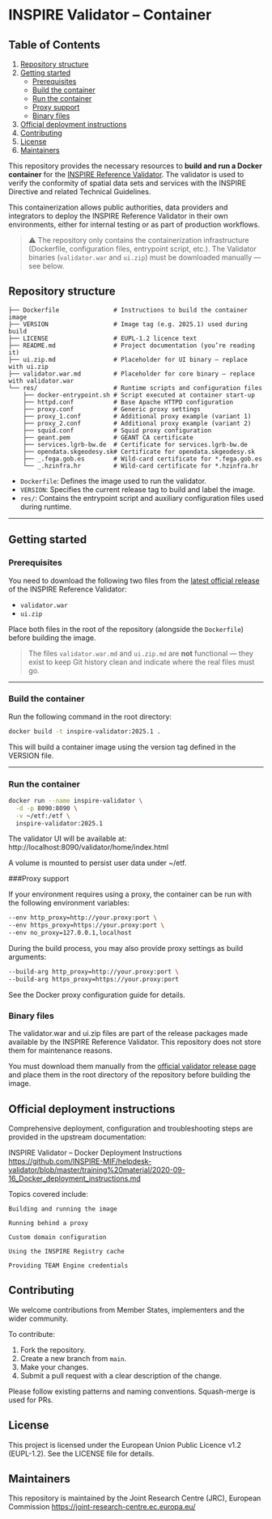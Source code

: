 # INSPIRE Validator – Container

## Table of Contents

1. [Repository structure](#repository-structure)  
2. [Getting started](#getting-started)  
   - [Prerequisites](#prerequisites)  
   - [Build the container](#build-the-container)  
   - [Run the container](#run-the-container)  
   - [Proxy support](#proxy-support)  
   - [Binary files](#binary-files)  
3. [Official deployment instructions](#official-deployment-instructions)  
4. [Contributing](#contributing)  
5. [License](#license)  
6. [Maintainers](#maintainers)  


This repository provides the necessary resources to **build and run a Docker container** for the [INSPIRE Reference Validator](https://inspire.ec.europa.eu/validator/home/index.html). The validator is used to verify the conformity of spatial data sets and services with the INSPIRE Directive and related Technical Guidelines.

This containerization allows public authorities, data providers and integrators to deploy the INSPIRE Reference Validator in their own environments, either for internal testing or as part of production workflows.

> ⚠️ The repository only contains the containerization infrastructure (Dockerfile, configuration files, entrypoint script, etc.). The Validator binaries (`validator.war` and `ui.zip`) must be downloaded manually — see below.

## Repository structure

```text
├── Dockerfile               # Instructions to build the container image
├── VERSION                  # Image tag (e.g. 2025.1) used during build
├── LICENSE                  # EUPL-1.2 licence text
├── README.md                # Project documentation (you’re reading it)
├── ui.zip.md                # Placeholder for UI binary – replace with ui.zip
├── validator.war.md         # Placeholder for core binary – replace with validator.war
└── res/                     # Runtime scripts and configuration files
    ├── docker-entrypoint.sh # Script executed at container start-up
    ├── httpd.conf           # Base Apache HTTPD configuration
    ├── proxy.conf           # Generic proxy settings
    ├── proxy_1.conf         # Additional proxy example (variant 1)
    ├── proxy_2.conf         # Additional proxy example (variant 2)
    ├── squid.conf           # Squid proxy configuration
    ├── geant.pem            # GEANT CA certificate
    ├── services.lgrb-bw.de  # Certificate for services.lgrb-bw.de
    ├── opendata.skgeodesy.sk# Certificate for opendata.skgeodesy.sk
    ├── _.fega.gob.es        # Wild-card certificate for *.fega.gob.es
    └── _.hzinfra.hr         # Wild-card certificate for *.hzinfra.hr
```


- `Dockerfile`: Defines the image used to run the validator.
- `VERSION`: Specifies the current release tag to build and label the image.
- `res/`: Contains the entrypoint script and auxiliary configuration files used during runtime.

---

## Getting started

### Prerequisites

You need to download the following two files from the [latest official release](https://inspire.ec.europa.eu/validator/download) of the INSPIRE Reference Validator:

- `validator.war`
- `ui.zip`

Place both files in the root of the repository (alongside the `Dockerfile`) before building the image.

> The files `validator.war.md` and `ui.zip.md` are **not** functional — they exist to keep Git history clean and indicate where the real files must go.

---

### Build the container

Run the following command in the root directory:

```bash
docker build -t inspire-validator:2025.1 .
```

This will build a container image using the version tag defined in the VERSION file.


---

### Run the container

```bash
docker run --name inspire-validator \
  -d -p 8090:8090 \
  -v ~/etf:/etf \
  inspire-validator:2025.1
```

The validator UI will be available at:
    http://localhost:8090/validator/home/index.html

A volume is mounted to persist user data under ~/etf.

###Proxy support

If your environment requires using a proxy, the container can be run with the following environment variables:

```bash
--env http_proxy=http://your.proxy:port \
--env https_proxy=https://your.proxy:port \
--env no_proxy=127.0.0.1,localhost
```

During the build process, you may also provide proxy settings as build arguments:

```bash
--build-arg http_proxy=http://your.proxy:port \
--build-arg https_proxy=https://your.proxy:port
```

See the Docker proxy configuration guide for details.

### Binary files

The validator.war and ui.zip files are part of the release packages made available by the INSPIRE Reference Validator. This repository does not store them for maintenance reasons.

You must download them manually from the [official validator release page](https://github.com/jenriquesoriano/helpdesk-validator/releases/) and place them in the root directory of the repository before building the image.

## Official deployment instructions

Comprehensive deployment, configuration and troubleshooting steps are provided in the upstream documentation:

INSPIRE Validator – Docker Deployment Instructions
https://github.com/INSPIRE-MIF/helpdesk-validator/blob/master/training%20material/2020-09-16_Docker_deployment_instructions.md

Topics covered include:

    Building and running the image

    Running behind a proxy

    Custom domain configuration

    Using the INSPIRE Registry cache

    Providing TEAM Engine credentials

## Contributing

We welcome contributions from Member States, implementers and the wider community.

To contribute:

1. Fork the repository.
2. Create a new branch from `main`.
3. Make your changes.
4. Submit a pull request with a clear description of the change.


Please follow existing patterns and naming conventions. Squash-merge is used for PRs.

## License

This project is licensed under the European Union Public Licence v1.2 (EUPL-1.2).
See the LICENSE file for details.

## Maintainers

This repository is maintained by the
Joint Research Centre (JRC), European Commission
https://joint-research-centre.ec.europa.eu/